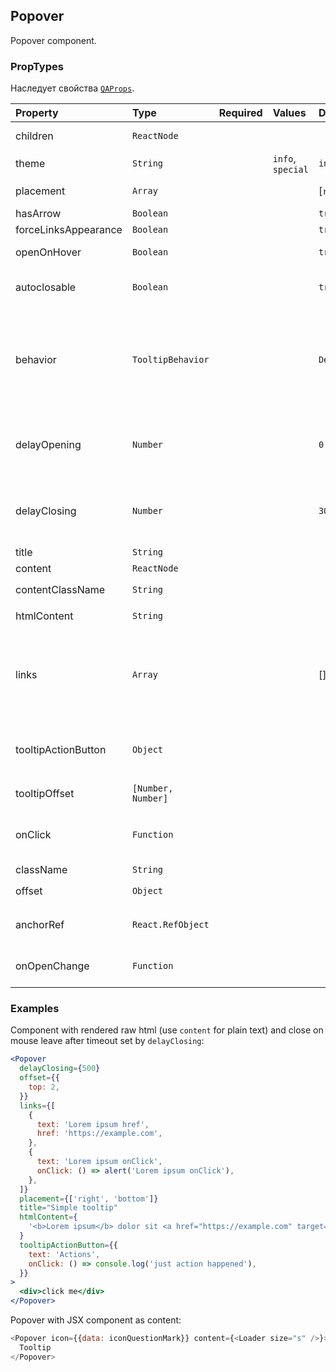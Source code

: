 ## Popover

Popover component.

### PropTypes

Наследует свойства [`QAProps`](../types.ts).

| Property             | Type               | Required | Values            | Default             | Description                                                                                                                                                               |
| :------------------- | :----------------- | :------- | :---------------- | :------------------ | :------------------------------------------------------------------------------------------------------------------------------------------------------------------------ |
| children             | `ReactNode`        |          |                   |                     | Component that will trigger popover display                                                                                                                               |
| theme                | `String`           |          | `info`, `special` | `info`              | Popover appearance                                                                                                                                                        |
| placement            | `Array`            |          |                   | [`right`, `bottom`] | Popover placement relative to `children`                                                                                                                                  |
| hasArrow             | `Boolean`          |          |                   | `true`              | Display popover arrow                                                                                                                                                     |
| forceLinksAppearance | `Boolean`          |          |                   | `true`              | Force styles for `<a>`                                                                                                                                                    |
| openOnHover          | `Boolean`          |          |                   | `true`              | Open popover on hover over `children`                                                                                                                                     |
| autoclosable         | `Boolean`          |          |                   | `true`              | Close popover when pointer moves out of component                                                                                                                         |
| behavior             | `TooltipBehavior`  |          |                   | `DelayedClosing`    | Defines timings for open/close popover when `openOnHover` enabled (without delay, with delay, with delay before close). Ignored when `delayOpening` or `delayClosing` set |
| delayOpening         | `Number`           |          |                   | `0`                 | Customize delay before popover open, ignored without `openOnHover`. It is recommended to use `behavior` instead                                                           |
| delayClosing         | `Number`           |          |                   | `300`               | Customize delay before popover close, ignored without `autoclosable`. It is recommended to use `behavior` instead                                                         |
| title                | `String`           |          |                   |                     | Popover title                                                                                                                                                             |
| content              | `ReactNode`        |          |                   |                     | Popover content                                                                                                                                                           |
| contentClassName     | `String`           |          |                   |                     | Class name for popover `content`                                                                                                                                          |
| htmlContent          | `String`           |          |                   |                     | Render raw HTML via `dangerouslySetInnerHTML`                                                                                                                             |
| links                | `Array`            |          |                   | []                  | Links above content, could be <br/> `{ text: 'Link 1', href: 'https://example.com'}` or <br/> `{ text: 'Link 2', onClick: () => onLinkClick() }`                          |
| tooltipActionButton  | `Object`           |          |                   |                     | Render button when value is <br/> `{ text: 'Button', onClick: () => onClick() }`                                                                                          |
| tooltipOffset        | `[Number, Number]` |          |                   |                     | Popover offset relative to `children`                                                                                                                                     |
| onClick              | `Function`         |          |                   |                     | Handler for popover `anchor`. Returned boolean value controls popover open state.                                                                                         |
| className            | `String`           |          |                   |                     | Control class name                                                                                                                                                        |
| offset               | `Object`           |          |                   |                     | Control offset <br/> `{ top: 0, left: 0 }`                                                                                                                                |
| anchorRef            | `React.RefObject`  |          |                   |                     | Ref to custom anchor for popover. Disables `openByHover` and `onClick`                                                                                                    |
| onOpenChange         | `Function`         |          |                   |                     | Could be helpful for deffered popover content render                                                                                                                      |

### Examples

Component with rendered raw html (use `content` for plain text) and close on mouse leave after timeout set by `delayClosing`:

```jsx
<Popover
  delayClosing={500}
  offset={{
    top: 2,
  }}
  links={[
    {
      text: 'Lorem ipsum href',
      href: 'https://example.com',
    },
    {
      text: 'Lorem ipsum onClick',
      onClick: () => alert('Lorem ipsum onClick'),
    },
  ]}
  placement={['right', 'bottom']}
  title="Simple tooltip"
  htmlContent={
    '<b>Lorem ipsum</b> dolor sit <a href="https://example.com" target="_blank">amet</a>, at scelerisque suspendisse'
  }
  tooltipActionButton={{
    text: 'Actions',
    onClick: () => console.log('just action happened'),
  }}
>
  <div>click me</div>
</Popover>
```

Popover with JSX component as content:

```js
<Popover icon={{data: iconQuestionMark}} content={<Loader size="s" />}>
  Tooltip
</Popover>
```
